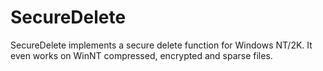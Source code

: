 # SecureDelete
SecureDelete implements a secure delete function for Windows NT/2K. It even works on WinNT compressed, encrypted and sparse files.
